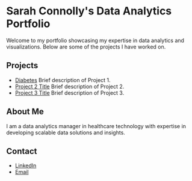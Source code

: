 # Sarah Connolly's Data Analytics Portfolio

Welcome to my portfolio showcasing my expertise in data analytics and visualizations. Below are some of the projects I have worked on.

## Projects

- [Diabetes](./Diabetes)
  Brief description of Project 1.
- [Project 2 Title](./project-2)
  Brief description of Project 2.
- [Project 3 Title](./project-3)
  Brief description of Project 3.

## About Me
I am a data analytics manager in healthcare technology with expertise in developing scalable data solutions and insights.

## Contact
- [LinkedIn](https://www.linkedin.com/in/sarah-connolly-1866b231/)
- [Email](mailto:sbkillingbeck@gmail.com)

